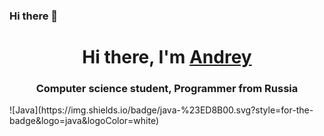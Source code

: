 ### Hi there 👋
<h1 align="center">Hi there, I'm <a href="https://vk.com/karapyzika" target="_blank">Andrey</a></h1>
<h3 align="center">Computer science student, Programmer from Russia</h3>
![Java](https://img.shields.io/badge/java-%23ED8B00.svg?style=for-the-badge&logo=java&logoColor=white)
